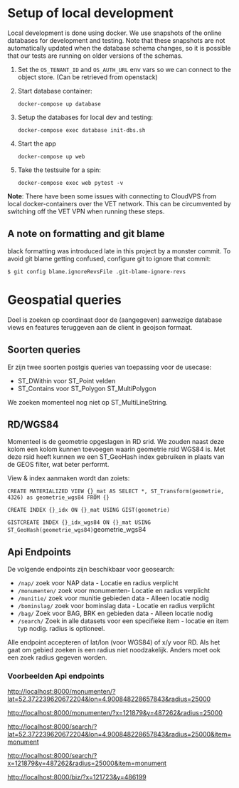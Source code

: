 # Setup of local development

Local development is done using docker. We use snapshots of the online databases for development and testing.
Note that these snapshots are not automatically updated when the database schema changes, so it is possible that our
tests are running on older versions of the schemas.

1) Set the `OS_TENANT_ID` and `OS_AUTH_URL` env vars so we can connect to the object store. (Can be retrieved from openstack)
2) Start database container:

    `docker-compose up database`

3) Setup the databases for local dev and testing:

    `docker-compose exec database init-dbs.sh`

4) Start the app

    `docker-compose up web`

5) Take the testsuite for a spin:

    `docker-compose exec web pytest -v`

**Note**: There have been some issues with connecting to CloudVPS from local docker-containers
over the VET network. This can be circumvented by switching off the VET VPN when running these steps.

## A note on formatting and git blame

black formatting was introduced late in this project by a monster commit.
To avoid git blame getting confused, configure git to ignore that commit:

`$ git config blame.ignoreRevsFile .git-blame-ignore-revs`

# Geospatial queries

Doel is zoeken op coordinaat door de (aangegeven) aanwezige database
views en features teruggeven aan de client in geojson formaat.

## Soorten queries
Er zijn twee soorten postgis queries van toepassing voor de usecase:

* ST_DWithin voor ST_Point velden
* ST_Contains voor ST_Polygon ST_MultiPolygon

We zoeken momenteel nog niet op ST_MultiLineString.

## RD/WGS84
Momenteel is de geometrie opgeslagen in RD srid. We zouden naast deze
kolom een kolom kunnen toevoegen waarin geometrie rsid WGS84 is. Met
deze rsid heeft kunnen we een ST_GeoHash index gebruiken in plaats van
de GEOS filter, wat beter performt.

View & index aanmaken wordt dan zoiets:

`CREATE MATERIALIZED VIEW {}_mat AS SELECT *, ST_Transform(geometrie,
4326) as geometrie_wgs84 FROM {}`

`CREATE INDEX {}_idx ON {}_mat USING GIST(geometrie)`

`GISTCREATE INDEX {}_idx_wgs84 ON {}_mat USING
ST_GeoHash(geometrie_wgs84)`geometrie_wgs84


## Api Endpoints

De volgende endpoints zijn beschikbaar voor geosearch:

- `/nap/` zoek voor NAP data - Locatie en radius verplicht
- `/monumenten/` zoek voor monumenten- Locatie en radius verplicht
- `/munitie/` zoek voor munitie gebieden data - Alleen locatie nodig
- `/bominslag/` zoek voor bominslag data - Locatie en radius verplicht
- `/bag/` Zoek voor BAG, BRK en gebieden data - Alleen locatie nodig
- `/search/` Zoek in alle datasets voor een specifieke item - locatie en item typ nodig. radius is optioneel.

Alle endpoint accepteren of lat/lon (voor WGS84) of x/y voor RD. Als het gaat om gebied zoeken is een radius niet noodzakelijk. Anders moet ook een zoek radius gegeven worden.

### Voorbeelden Api endpoints
<http://localhost:8000/monumenten/?lat=52.372239620672204&lon=4.900848228657843&radius=25000>

<http://localhost:8000/monumenten/?x=121879&y=487262&radius=25000>

<http://localhost:8000/search/?lat=52.372239620672204&lon=4.900848228657843&radius=25000&item=monument>

<http://localhost:8000/search/?x=121879&y=487262&radius=25000&item=monument>

<http://localhost:8000/biz/?x=121723&y=486199>

